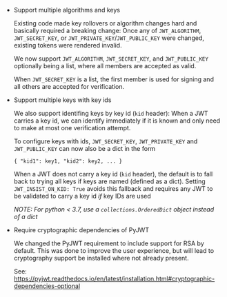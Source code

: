 * Support multiple algorithms and keys

  Existing code made key rollovers or algorithm changes hard and
  basically required a breaking change: Once any of `JWT_ALGORITHM`,
  `JWT_SECRET_KEY`, or `JWT_PRIVATE_KEY`/`JWT_PUBLIC_KEY` were
  changed, existing tokens were rendered invalid.

  We now support `JWT_ALGORITHM`, `JWT_SECRET_KEY`, and
  `JWT_PUBLIC_KEY` optionally being a list, where all members are
  accepted as valid.

  When `JWT_SECRET_KEY` is a list, the first member is used for
  signing and all others are accepted for verification.

* Support multiple keys with key ids

  We also support identifing keys by key id (`kid` header): When a JWT
  carries a key id, we can identify immediately if it is known and
  only need to make at most one verification attempt.

  To configure keys with ids, `JWT_SECRET_KEY`, `JWT_PRIVATE_KEY` and
  `JWT_PUBLIC_KEY` can now also be a dict in the form

  ```
  { "kid1": key1, "kid2": key2, ... }
  ```

  When a JWT does not carry a key id (`kid` header), the default is to
  fall back to trying all keys if keys are named (defined as a dict).
  Setting `JWT_INSIST_ON_KID: True` avoids this fallback and requires
  any JWT to be validated to carry a key id _if_ key IDs are used

  *NOTE: For python < 3.7, use a `collections.OrderedDict` object
  instead of a dict*

* Require cryptographic dependencies of PyJWT

  We changed the PyJWT requirement to include support for RSA by
  default. This was done to improve the user experience, but will lead
  to cryptography support be installed where not already present.

  See: https://pyjwt.readthedocs.io/en/latest/installation.html#cryptographic-dependencies-optional
